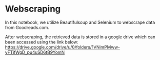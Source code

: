 # Webscraping

In this notebook, we utilize Beautifulsoup and Selenium to webscrape data from Goodreads.com.

After webscraping, the retrieved data is stored in a google drive which can been accessed using the link below: https://drive.google.com/drive/u/0/folders/1VNimPMww-vFTifWgD_pu4uSD6tB9YomN
